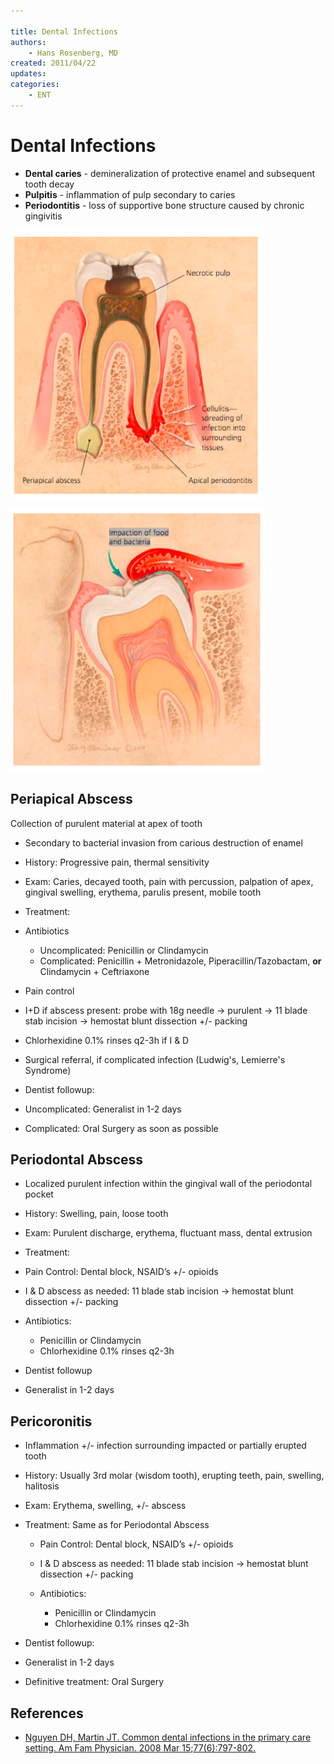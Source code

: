 ```yaml
---

title: Dental Infections
authors:
    - Hans Rosenberg, MD
created: 2011/04/22
updates:
categories:
    - ENT
---
```


# Dental Infections

- **Dental caries** - demineralization of protective enamel and subsequent tooth decay
- **Pulpitis** - inflammation of pulp secondary to caries
- **Periodontitis** - loss of supportive bone structure caused by chronic gingivitis

![Cellulitis, necrotic pulp, and periapical abscess diagram](image-1.png)

![Impaction of food and bacteria diagram](image-2.png)

## Periapical Abscess

Collection of purulent material at apex of tooth

- Secondary to bacterial invasion from carious destruction of enamel
- History: Progressive pain, thermal sensitivity
- Exam: Caries, decayed tooth, pain with percussion, palpation of apex, gingival swelling, erythema, parulis present, mobile tooth
- Treatment:

- Antibiotics

  - Uncomplicated: <span class="drug">Penicillin</span> or <span class="drug">Clindamycin</span>
  - Complicated: <span class="drug">Penicillin</span> + <span class="drug">Metronidazole</span>, Piperacillin/Tazobactam, **or** <span class="drug">Clindamycin</span> + <span class="drug">Ceftriaxone</span>

- Pain control
- I+D if abscess present: probe with 18g needle → purulent → 11 blade stab incision → hemostat blunt dissection +/- packing
- <span class="drug">Chlorhexidine</span> 0.1% rinses q2-3h if I & D
- Surgical referral, if complicated infection (Ludwig's, Lemierre's Syndrome)

- Dentist followup:

- Uncomplicated: Generalist in 1-2 days
- Complicated: Oral Surgery as soon as possible

## Periodontal Abscess

- Localized purulent infection within the gingival wall of the periodontal pocket
- History: Swelling, pain, loose tooth
- Exam: Purulent discharge, erythema, fluctuant mass, dental extrusion
- Treatment:

- Pain Control: Dental block, NSAID’s +/- opioids
- I & D abscess as needed: 11 blade stab incision → hemostat blunt dissection +/- packing
- Antibiotics:

  - <span class="drug">Penicillin</span> or <span class="drug">Clindamycin</span>
  - <span class="drug">Chlorhexidine</span> 0.1% rinses q2-3h

- Dentist followup
- Generalist in 1-2 days

## Pericoronitis

- Inflammation +/- infection surrounding impacted or partially erupted tooth
- History: Usually 3rd molar (wisdom tooth), erupting teeth, pain, swelling, halitosis
- Exam: Erythema, swelling, +/- abscess
- Treatment: Same as for Periodontal Abscess

  - Pain Control: Dental block, NSAID’s +/- opioids
  - I & D abscess as needed: 11 blade stab incision → hemostat blunt dissection +/- packing
  - Antibiotics:

    - <span class="drug">Penicillin</span> or <span class="drug">Clindamycin</span>
    - <span class="drug">Chlorhexidine</span> 0.1% rinses q2-3h

- Dentist followup: 
- Generalist in 1-2 days

- Definitive treatment: Oral Surgery

## References

- [Nguyen DH, Martin JT. Common dental infections in the primary care setting. Am Fam Physician. 2008 Mar 15;77(6):797-802.](https://www.ncbi.nlm.nih.gov/pubmed/?term=18386594)
